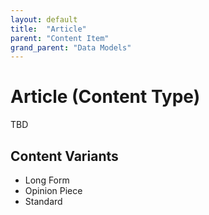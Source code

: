 ```yaml
---
layout: default
title:  "Article"
parent: "Content Item"
grand_parent: "Data Models"
---
```


# Article (Content Type)

TBD

## Content Variants
* Long Form
* Opinion Piece
* Standard
